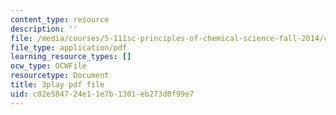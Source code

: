 ```yaml
---
content_type: resource
description: ''
file: /media/courses/5-111sc-principles-of-chemical-science-fall-2014/c02e584724e11e7b1301eb273d0f99e7_LWmVdG0uj2g.pdf
file_type: application/pdf
learning_resource_types: []
ocw_type: OCWFile
resourcetype: Document
title: 3play pdf file
uid: c02e5847-24e1-1e7b-1301-eb273d0f99e7
---
```


